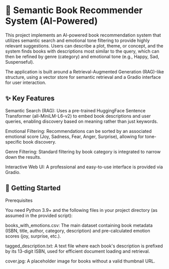 # 📖 Semantic Book Recommender System (AI-Powered)
This project implements an AI-powered book recommendation system that utilizes semantic search and emotional tone filtering to provide highly relevant suggestions. Users can describe a plot, theme, or concept, and the system finds books with descriptions most similar to the query, which can then be refined by genre (category) and emotional tone (e.g., Happy, Sad, Suspenseful).

The application is built around a Retrieval-Augmented Generation (RAG)-like structure, using a vector store for semantic retrieval and a Gradio interface for user interaction.

## ✨ Key Features
Semantic Search (RAG): Uses a pre-trained HuggingFace Sentence Transformer (all-MiniLM-L6-v2) to embed book descriptions and user queries, enabling discovery based on meaning rather than just keywords.

Emotional Filtering: Recommendations can be sorted by an associated emotional score (Joy, Sadness, Fear, Anger, Surprise), allowing for tone-specific book discovery.

Genre Filtering: Standard filtering by book category is integrated to narrow down the results.

Interactive Web UI: A professional and easy-to-use interface is provided via Gradio.

## 🚀 Getting Started
Prerequisites

You need Python 3.9+ and the following files in your project directory (as assumed in the provided script):

books_with_emotions.csv: The main dataset containing book metadata (ISBN, title, author, category, description) and pre-calculated emotion scores (joy, surprise, etc.).

tagged_description.txt: A text file where each book's description is prefixed by its 13-digit ISBN, used for efficient document loading and retrieval.

cover.jpg: A placeholder image for books without a valid thumbnail URL.
